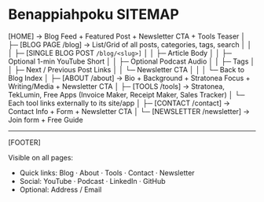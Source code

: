 # Benappiahpoku SITEMAP

[HOME]  → Blog Feed + Featured Post + Newsletter CTA + Tools Teaser
  │
  ├─ [BLOG PAGE /blog]  → List/Grid of all posts, categories, tags, search
  │     │
  │     ├─ [SINGLE BLOG POST ``` /blog/<slug>] ```
  │     │     ├─ Article Body
  │     │     ├─ Optional 1-min YouTube Short
  │     │     ├─ Optional Podcast Audio
  │     │     ├─ Tags
  │     │     ├─ Next / Previous Post Links
  │     │     └─ Newsletter CTA
  │     │
  │     └─ Back to Blog Index
  │
  ├─ [ABOUT /about]  → Bio + Background + Stratonea Focus + Writing/Media + Newsletter CTA
  │
  ├─ [TOOLS /tools]  → Stratonea, TekLumin, Free Apps (Invoice Maker, Receipt Maker, Sales Tracker)
  │     └─ Each tool links externally to its site/app
  │
  ├─ [CONTACT /contact]  → Contact Info + Form + Newsletter CTA
  │
  └─ [NEWSLETTER /newsletter] → Join form + Free Guide

---------------------------------------------------

[FOOTER]

Visible on all pages:  

- Quick links: Blog · About · Tools · Contact · Newsletter  
- Social: YouTube · Podcast · LinkedIn · GitHub  
- Optional: Address / Email
